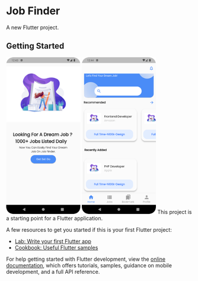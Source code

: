# Job Finder

A new Flutter project.

## Getting Started
<img src="Screenshot_20220813_004401.png" width= 200/>
<img src="Screenshot_20220813_004426.png" width = 200/>
This project is a starting point for a Flutter application.

A few resources to get you started if this is your first Flutter project:

- [Lab: Write your first Flutter app](https://docs.flutter.dev/get-started/codelab)
- [Cookbook: Useful Flutter samples](https://docs.flutter.dev/cookbook)

For help getting started with Flutter development, view the
[online documentation](https://docs.flutter.dev/), which offers tutorials,
samples, guidance on mobile development, and a full API reference.

